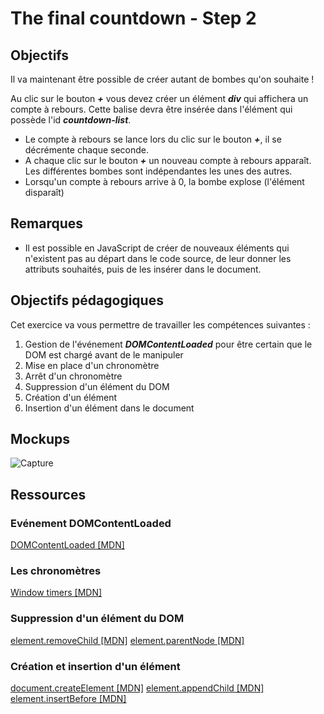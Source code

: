 # The final countdown - Step 2

## Objectifs

Il va maintenant être possible de créer autant de bombes qu'on souhaite ! 

Au clic sur le bouton ***+*** vous devez créer un élément ***div*** qui affichera un compte à rebours. Cette balise devra être insérée dans l'élément 
qui possède l'id ***countdown-list***.

- Le compte à rebours se lance lors du clic sur le bouton ***+***, il se décrémente chaque seconde.
- A chaque clic sur le bouton ***+*** un nouveau compte à rebours apparaît. Les différentes bombes sont indépendantes les unes des autres.
- Lorsqu'un compte à rebours arrive à 0, la bombe explose (l'élément disparaît)

## Remarques

- Il est possible en JavaScript de créer de nouveaux éléments qui n'existent pas au départ dans le code source, de leur donner les attributs souhaités, 
puis de les insérer dans le document. 

## Objectifs pédagogiques

Cet exercice va vous permettre de travailler les compétences suivantes :

1. Gestion de l'événement ***DOMContentLoaded*** pour être certain que le DOM est chargé avant de le manipuler
2. Mise en place d'un chronomètre
3. Arrêt d'un chronomètre
4. Suppression d'un élément du DOM
5. Création d'un élément
6. Insertion d'un élément dans le document

## Mockups

![Capture](.resources/img/capture-1.png)

## Ressources

### Evénement DOMContentLoaded

[DOMContentLoaded [MDN]](https://developer.mozilla.org/fr/docs/Web/Events/DOMContentLoaded)

### Les chronomètres 

[Window timers [MDN]](https://developer.mozilla.org/fr/docs/Web/API/WindowTimers)

### Suppression d'un élément du DOM

[element.removeChild [MDN]](https://developer.mozilla.org/fr/docs/Web/API/Node/removeChild)
[element.parentNode [MDN]](https://developer.mozilla.org/fr/docs/Web/API/Node/parentNode)

### Création et insertion d'un élément

[document.createElement [MDN]](https://developer.mozilla.org/fr/docs/Web/API/Document/createElement)
[element.appendChild [MDN]](https://developer.mozilla.org/fr/docs/Web/API/Node/appendChild)
[element.insertBefore [MDN]](https://developer.mozilla.org/fr/docs/Web/API/Node/insertBefore)